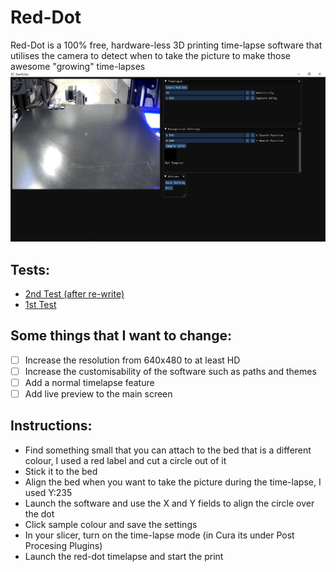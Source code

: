 # Red-Dot
Red-Dot is a 100% free, hardware-less 3D printing time-lapse software that utilises the camera to detect when to take the picture to make those awesome "growing" time-lapses
![mainScreen](https://github.com/hamolicious/Red-Dot/blob/main/screenshots/main_screen_screenshot.png?raw=true)

## Tests:
- [2nd Test (after re-write)](https://youtu.be/0GNZLhH4Ag8)
- [1st Test](https://www.youtube.com/watch?v=6sNrJOpd8mA)

## Some things that I want to change:
- [ ] Increase the resolution from 640x480 to at least HD
- [ ] Increase the customisability of the software such as paths and themes
- [ ] Add a normal timelapse feature
- [ ] Add live preview to the main screen

## Instructions:
- Find something small that you can attach to the bed that is a different colour, I used a red label and cut a circle out of it
- Stick it to the bed
- Align the bed when you want to take the picture during the time-lapse, I used Y:235
- Launch the software and use the X and Y fields to align the circle over the dot
- Click sample colour and save the settings
- In your slicer, turn on the time-lapse mode (in Cura its under Post Procesing Plugins)
- Launch the red-dot timelapse and start the print
